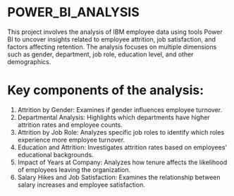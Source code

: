 # POWER_BI_ANALYSIS
This project involves the analysis of IBM employee data using tools Power BI to uncover insights related to employee attrition, job satisfaction, and factors affecting retention. The analysis focuses on multiple dimensions such as gender, department, job role, education level, and other demographics.

# Key components of the analysis:
1. Attrition by Gender: Examines if gender influences employee turnover.
2. Departmental Analysis: Highlights which departments have higher attrition rates and employee counts.
3. Attrition by Job Role: Analyzes specific job roles to identify which roles experience more employee turnover.
4. Education and Attrition: Investigates attrition rates based on employees' educational backgrounds.
5. Impact of Years at Company: Analyzes how tenure affects the likelihood of employees leaving the organization.
6. Salary Hikes and Job Satisfaction: Examines the relationship between salary increases and employee satisfaction.
